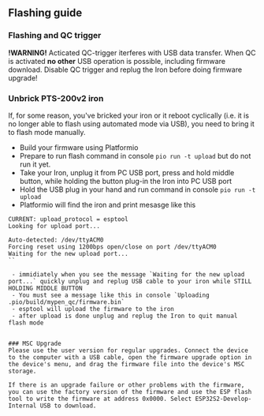 ## Flashing guide

### Flashing and QC trigger
**!WARNING!** Acticated QC-trigger iterferes with USB data transfer. When QC is activated __no other__ USB operation is possible, including firmware download. Disable QC trigger and replug the Iron before doing firmware upgrade!

### Unbrick PTS-200v2 iron
If, for some reason, you've bricked your iron or it reboot cyclically (i.e. it is no longer able to flash using automated mode via USB), you need to bring it to flash mode manually.

 - Build your firmware using Platformio
 - Prepare to run flash command in console `pio run -t upload` but do not run it yet.
 - Take your Iron, unplug it from PC USB port, press and hold middle button, while holding the button plug-in the Iron into PC USB port
 - Hold the USB plug in your hand and run command in console `pio run -t upload`
 - Platformio will find the iron and print mesasge like this

```
CURRENT: upload_protocol = esptool
Looking for upload port...

Auto-detected: /dev/ttyACM0
Forcing reset using 1200bps open/close on port /dev/ttyACM0
Waiting for the new upload port...
``

 - immidiately when you see the message `Waiting for the new upload port...` quickly unplug and replug USB cable to your iron while STILL HOLDING MIDDLE BUTTON
 - You must see a message like this in console `Uploading .pio/build/mypen_qc/firmware.bin`
 - esptool will upload the firmware to the iron
 - after upload is done unplug and replug the Iron to quit manual flash mode


### MSC Upgrade
Please use the user version for regular upgrades. Connect the device to the computer with a USB cable, open the firmware upgrade option in the device's menu, and drag the firmware file into the device's MSC storage.

If there is an upgrade failure or other problems with the firmware, you can use the factory version of the firmware and use the ESP flash tool to write the firmware at address 0x0000. Select ESP32S2-Develop-Internal USB to download.
